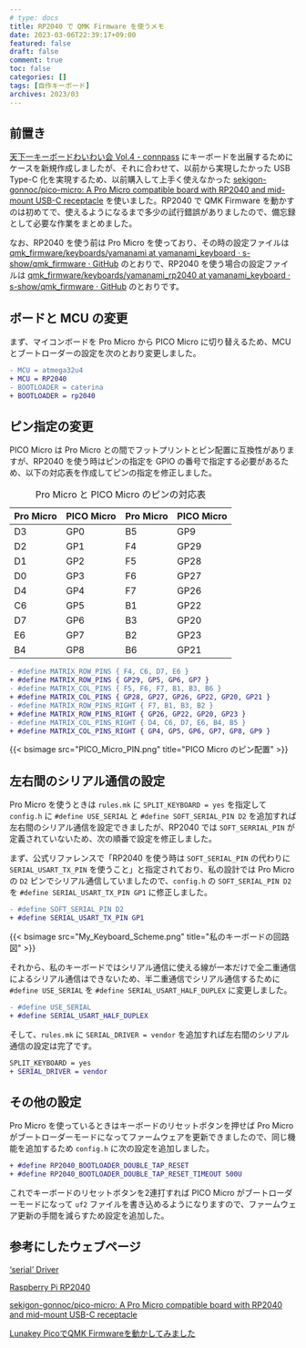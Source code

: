 ```yaml
---
# type: docs 
title: RP2040 で QMK Firmware を使うメモ
date: 2023-03-06T22:39:17+09:00
featured: false
draft: false
comment: true
toc: false
categories: []
tags: [自作キーボード]
archives: 2023/03
---
```


## 前置き

[天下一キーボードわいわい会 Vol.4 - connpass](https://tenkey.connpass.com/event/273910/) にキーボードを出展するためにケースを新規作成しましたが、それに合わせて、以前から実現したかった USB Type-C 化を実現するため、以前購入して上手く使えなかった [sekigon-gonnoc/pico-micro: A Pro Micro compatible board with RP2040 and mid-mount USB-C receptacle](https://github.com/sekigon-gonnoc/pico-micro) を使いました。RP2040 で QMK Firmware を動かすのは初めてで、使えるようになるまで多少の試行錯誤がありましたので、備忘録として必要な作業をまとめました。

なお、RP2040 を使う前は Pro Micro を使っており、その時の設定ファイルは [qmk_firmware/keyboards/yamanami at yamanami_keyboard · s-show/qmk_firmware · GitHub](https://github.com/s-show/qmk_firmware/tree/yamanami_keyboard/keyboards/yamanami) のとおりで、RP2040 を使う場合の設定ファイルは [qmk_firmware/keyboards/yamanami_rp2040 at yamanami_keyboard · s-show/qmk_firmware · GitHub](https://github.com/s-show/qmk_firmware/tree/yamanami_keyboard/keyboards/yamanami_rp2040) のとおりです。

## ボードと MCU の変更

まず、マイコンボードを Pro Micro から PICO Micro に切り替えるため、MCU とブートローダーの設定を次のとおり変更しました。

```diff
- MCU = atmega32u4
+ MCU = RP2040
- BOOTLOADER = caterina
+ BOOTLOADER = rp2040
```

## ピン指定の変更

PICO Micro は Pro Micro との間でフットプリントとピン配置に互換性がありますが、RP2040 を使う時はピンの指定を GPIO の番号で指定する必要があるため、以下の対応表を作成してピンの指定を修正しました。

<table>
<caption>Pro Micro と PICO Micro のピンの対応表</caption>
<thead>
  <tr>
    <th class="thead" scope="col">Pro Micro</th>
    <th class="thead" scope="col">PICO Micro</th>
    <th class="thead" scope="col">Pro Micro</th>
    <th class="thead" scope="col">PICO Micro</th>
  </tr>
</thead>
<tbody>
  <tr>
    <td>D3</td> <td>GP0</td> <td>B5</td> <td>GP9</td>
  </tr>
  <tr>
    <td>D2</td> <td>GP1</td> <td>F4</td> <td>GP29</td>
  </tr>
  <tr>
    <td>D1</td> <td>GP2</td> <td>F5</td> <td>GP28</td>
  </tr>
  <tr>
    <td>D0</td> <td>GP3</td> <td>F6</td> <td>GP27</td>
  </tr>
  <tr>
    <td>D4</td> <td>GP4</td> <td>F7</td> <td>GP26</td>
  </tr>
  <tr>
    <td>C6</td> <td>GP5</td> <td>B1</td> <td>GP22</td>
  </tr>
  <tr>
    <td>D7</td> <td>GP6</td> <td>B3</td> <td>GP20</td>
  </tr>
  <tr>
    <td>E6</td> <td>GP7</td> <td>B2</td> <td>GP23</td>
  </tr>
  <tr>
    <td>B4</td> <td>GP8</td> <td>B6</td> <td>GP21</td>
  </tr>
</tbody>
</table>


```diff
- #define MATRIX_ROW_PINS { F4, C6, D7, E6 }
+ #define MATRIX_ROW_PINS { GP29, GP5, GP6, GP7 }
- #define MATRIX_COL_PINS { F5, F6, F7, B1, B3, B6 }
+ #define MATRIX_COL_PINS { GP28, GP27, GP26, GP22, GP20, GP21 }
- #define MATRIX_ROW_PINS_RIGHT { F7, B1, B3, B2 }
+ #define MATRIX_ROW_PINS_RIGHT { GP26, GP22, GP20, GP23 }
- #define MATRIX_COL_PINS_RIGHT { D4, C6, D7, E6, B4, B5 }
+ #define MATRIX_COL_PINS_RIGHT { GP4, GP5, GP6, GP7, GP8, GP9 }
```

{{< bsimage src="PICO_Micro_PIN.png" title="PICO Micro のピン配置" >}}

## 左右間のシリアル通信の設定

Pro Micro を使うときは `rules.mk` に `SPLIT_KEYBOARD = yes` を指定して `config.h` に `#define USE_SERIAL` と `#define SOFT_SERIAL_PIN D2` を追加すれば左右間のシリアル通信を設定できましたが、RP2040 では `SOFT_SERRIAL_PIN` が定義されていないため、次の順番で設定を修正しました。

まず、公式リファレンスで「RP2040 を使う時は `SOFT_SERIAL_PIN` の代わりに `SERIAL_USART_TX_PIN` を使うこと」と指定されており、私の設計では Pro Micro の `D2` ピンでシリアル通信していましたので、`config.h` の `SOFT_SERIAL_PIN D2` を `#define SERIAL_USART_TX_PIN GP1` に修正しました。

```diff
- #define SOFT_SERIAL_PIN D2
+ #define SERIAL_USART_TX_PIN GP1
```

{{< bsimage src="My_Keyboard_Scheme.png" title="私のキーボードの回路図" >}}

それから、私のキーボードではシリアル通信に使える線が一本だけで全二重通信によるシリアル通信はできないため、半二重通信でシリアル通信するために `#define USE_SERIAL` を `#define SERIAL_USART_HALF_DUPLEX` に変更しました。

```diff
- #define USE_SERIAL
+ #define SERIAL_USART_HALF_DUPLEX
```

そして、`rules.mk` に `SERIAL_DRIVER = vendor` を追加すれば左右間のシリアル通信の設定は完了です。

```diff
SPLIT_KEYBOARD = yes
+ SERIAL_DRIVER = vendor
```

## その他の設定

Pro Micro を使っているときはキーボードのリセットボタンを押せば Pro Micro がブートローダーモードになってファームウェアを更新できましたので、同じ機能を追加するため `config.h` に次の設定を追加しました。

```diff
+ #define RP2040_BOOTLOADER_DOUBLE_TAP_RESET
+ #define RP2040_BOOTLOADER_DOUBLE_TAP_RESET_TIMEOUT 500U
```

これでキーボードのリセットボタンを2連打すれば PICO Micro がブートローダーモードになって `uf2` ファイルを書き込めるようになりますので、ファームウェア更新の手間を減らすため設定を追加した。

## 参考にしたウェブページ

[‘serial’ Driver](https://docs.qmk.fm/#/serial_driver)

[Raspberry Pi RP2040](https://docs.qmk.fm/#/platformdev_rp2040)

[sekigon-gonnoc/pico-micro: A Pro Micro compatible board with RP2040 and mid-mount USB-C receptacle](https://github.com/sekigon-gonnoc/pico-micro)

[Lunakey PicoでQMK Firmwareを動かしてみました](https://www.eisbahn.jp/yoichiro/2022/08/luankey_pico_qmk_firmware.html)

